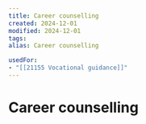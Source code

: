 ```yaml
---
title: Career counselling
created: 2024-12-01
modified: 2024-12-01
tags: 
alias: Career counselling

usedFor:
- "[[21155 Vocational guidance]]"
---
```

# Career counselling
